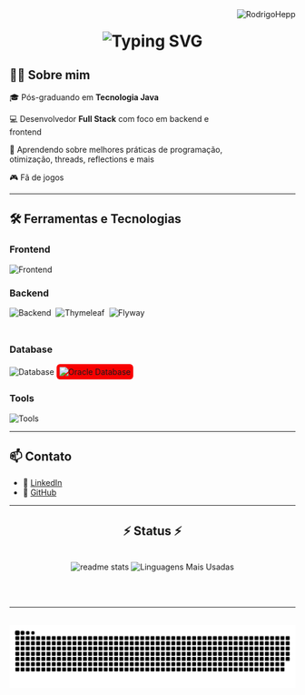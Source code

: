 <img align="right" src="https://komarev.com/ghpvc/?username=RodrigoHepp&label=Profile%20views&color=0e75b6&style=flat" alt="RodrigoHepp" />
<h1 align="center">
  <img src="https://readme-typing-svg.herokuapp.com/?font=Righteous&size=35&center=true&vCenter=true&width=500&height=70&duration=7000&lines=Olá,+sou+Rodrigo+Joel+Hepp!;Desenvolvedor+Full+Stack;" alt="Typing SVG" />
</h1>

<div style="max-width: 400px; text-align: left;">

  <h2>👨‍💻 Sobre mim</h2>
  
  <p>🎓 Pós-graduando em <strong>Tecnologia Java</strong><br />
    
  💻 Desenvolvedor <strong>Full Stack</strong> com foco em backend e frontend<br />
  
  🧪 Aprendendo sobre melhores práticas de programação, otimização, threads, reflections e mais<br />
  
  🎮 Fã de jogos</p>
</div>

---



## 🛠️ Ferramentas e Tecnologias

### Frontend
<div>
  <img src="https://skillicons.dev/icons?i=html,css,js,react" alt="Frontend" height="40" />
</div>

### Backend
<div style="display: flex; align-items: center; gap: 8px;">
  <!-- Ícones do skillicons -->
  <img src="https://skillicons.dev/icons?i=java,spring,rabbitmq" alt="Backend" height="40" />

 <!-- Badge Thymeleaf -->
  <img src="https://img.shields.io/badge/Thymeleaf-005F0F?style=for-the-badge&logo=thymeleaf&logoColor=white" alt="Thymeleaf" height="40" />
  
  <!-- Badge Flyway -->
  <img src="https://img.shields.io/badge/Flyway-25A9E0?style=for-the-badge&logo=flyway&logoColor=white" alt="Flyway" height="40" />
</div>


### Database
<div>
  <img src="https://skillicons.dev/icons?i=mysql,postgresql" alt="Database" height="40" />
  <img src="https://upload.wikimedia.org/wikipedia/commons/5/50/Oracle_logo.svg" alt="Oracle Database" height="40" width="40" style="background:#f80000; padding:5px; border-radius:6px;" />
</div>

### Tools
<div>
  <img src="https://skillicons.dev/icons?i=vscode,eclipse,git,github" alt="Tools" height="40" />
</div>

---

## 📫 Contato

- 💼 [LinkedIn](https://www.linkedin.com/in/rodrigohepp)  
- 🧱 [GitHub](https://github.com/RodrigoHepp)  

---

<h2 align="center">⚡ Status ⚡</h2>
<br>
<div align=center>
  <img width=390 src="https://github-readme-stats.vercel.app/api?username=RodrigoHepp&show_icons=true&locale=en&rank_icon=github&border_radius=10&theme=react" alt="readme stats" /> 

  <img width=325 src="https://github-readme-stats.vercel.app/api/top-langs/?username=RodrigoHepp&show_icons=true&locale=pt-br&layout=compact&border_radius=10&theme=react" alt="Linguagens Mais Usadas" />
</div>

<br/><br/>

<hr/>

<br/>

<div align="center">
  <img alt="snake eating my contributions" src="https://github.com/1999AZZAR/1999AZZAR/blob/readme/resources/grid-snake.svg" />
</div>

